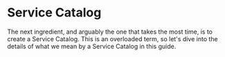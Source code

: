 # Service Catalog

The next ingredient, and arguably the one that takes the most time, is to create a Service Catalog. This is an
overloaded term, so let's dive into the details of what we mean by a Service Catalog in this guide.
